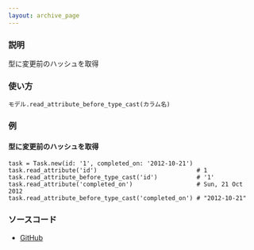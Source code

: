 ```yaml
---
layout: archive_page
---
```

### 説明
型に変更前のハッシュを取得

### 使い方
    モデル.read_attribute_before_type_cast(カラム名)

### 例
#### 型に変更前のハッシュを取得
    task = Task.new(id: '1', completed_on: '2012-10-21')
    task.read_attribute('id')                            # 1
    task.read_attribute_before_type_cast('id')           # '1'
    task.read_attribute('completed_on')                  # Sun, 21 Oct 2012
    task.read_attribute_before_type_cast('completed_on') # "2012-10-21"

### ソースコード
* [GitHub](https://github.com/rails/rails/blob/f33d52c95217212cbacc8d5e44b5a8e3cdc6f5b3/activerecord/lib/active_record/attribute_methods/before_type_cast.rb#L48)